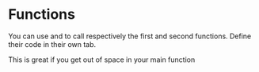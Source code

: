 # Functions #

You can use and to call respectively the first and second functions. Define their code in their own tab.

This is great if you get out of space in your main function


